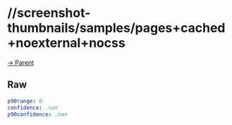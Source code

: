 
# //screenshot-thumbnails/samples/pages+cached+noexternal+nocss

[→ Parent](../..)


## Raw


```yaml
p90range: 0
confidence: .nan
p90confidence: .nan

```


